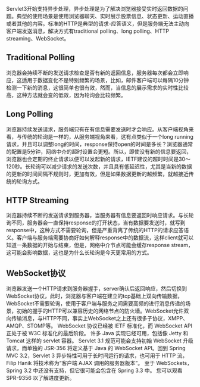 Servlet3开始支持异步处理，异步处理是为了解决浏览器接受实时返回数据的问题。典型的使用场景是使用浏览器聊天、实时展示股票信息、状态更新、运动直播或者其他的内容。标准的HTTP是典型的请求-应答语义，但是服务端无法主动向客户端发送消息，解决方式有traditional polling、long polling、HTTP streaming、WebSocket。
## Traditional Polling
浏览器会持续不断的发送请求检查是否有新的返回信息，服务器每次都会立即响应，这适用于数据变化不是特别频繁的场景，比如，邮件客户端可以每隔10分钟检测一下新的消息，这很简单也很有效，然而，当信息的展示需求的实时性比较高，这种方法就会变的低效，因为轮询会比较频繁。
## Long Polling
浏览器持续发送请求，服务端只有在有信息需要发送时才会响应。从客户端视角来看，与传统的轮询是一样的，从服务端视角来看，这有点类似于一个long running请求，并且可以调整long的时间，response保持open的时间是多长？浏览器通常的配置是5分钟，网络中介的超时设置会更短。所以，即使没有新的信息要返回，浏览器也会定期的终止请求以便可以发起新的请求，IETF建议的超时时间是30～120秒。长轮询可以减少请求的发送次数，并且具有低延迟性，尤其是当新的数据的更新的时间间隔不规则时，更加有效，但是如果数据更新的越频繁，就越接近传统的轮询方式。
## HTTP Streaming
浏览器持续不断的发送请求到服务器，当服务器有信息要返回时响应请求。与长轮询不同，服务器会一直保持response的打开状态，当有数据要发送时，就写到response中，这种方式不需要轮询，但是严重背离了传统的HTTP的请求应答语义。客户端与服务端需要协商好如何解释response中的数据流，这样client就可以知道一条数据的开始与结束，但是，网络中介节点可能会缓存response stream，这可能会影响数据，这也是为什么长轮询是今天更常用的方式。
## WebSocket协议
浏览器发送一个HTTP请求到服务器握手，server确认后返回响应，然后切换到WebSocket协议，此时，浏览器与客户端在建立的tcp基础上双向传输数据，WebSocket不需要轮询，使用于客户端与服务之间需要高频的进行消息传递的场景，初始的握手的HTTP可以兼容历史的网络节点的防火墙。WebSocket允许双向传输消息，与HTTP不同，事实上WebSocket之上还有很多子协议，XMPP、AMQP、STOMP等。
WebSocket 协议已经被 IETF 标准化，而 WebSocket API 正处于被 W3C 标准化的最后阶段。 许多 Java 实现已经可用，包括像 Jetty 和 Tomcat 这样的 servlet 容器。 Servlet 3.1 规范可能会支持初始 WebSocket 升级请求，而单独的 JSR-356 将定义基于 Java 的 WebSocket API。回到 Spring MVC 3.2，Servlet 3 异步特性可用于长时间运行的请求，也可用于 HTTP 流，Filip Hanik 将技术称为“客户端 AJAX 调用的服务器版本”。 至于 WebSockets，Spring 3.2 中还没有支持，但它很可能会包含在 Spring 3.3 中。 您可以观看 SPR-9356 以了解进度更新。
